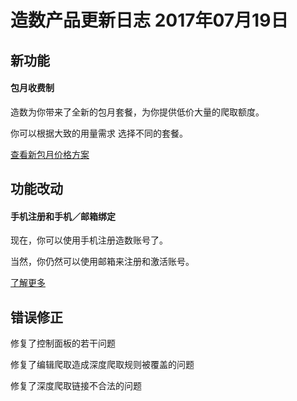 # 造数产品更新日志 2017年07月19日

## **新功能**

#### 包月收费制

造数为你带来了全新的包月套餐，为你提供低价大量的爬取额度。

你可以根据大致的用量需求 选择不同的套餐。

[查看新包月价格方案](https://zaoshu.gitbooks.io/helpcenter/content/zao-shu-bao-yue-tao-can-he-jia-ge-ff1f.html)

## 功能改动

#### 手机注册和手机／邮箱绑定

现在，你可以使用手机注册造数账号了。

当然，你仍然可以使用邮箱来注册和激活账号。

[了解更多](https://zaoshu.gitbooks.io/helpcenter/content/zao-shu-quan-xin-de-zhu-ce-liu-cheng.html)

## 错误修正

修复了控制面板的若干问题

修复了编辑爬取造成深度爬取规则被覆盖的问题

修复了深度爬取链接不合法的问题



